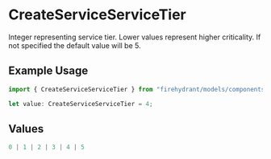 # CreateServiceServiceTier

Integer representing service tier. Lower values represent higher criticality. If not specified the default value will be 5.

## Example Usage

```typescript
import { CreateServiceServiceTier } from "firehydrant/models/components";

let value: CreateServiceServiceTier = 4;
```

## Values

```typescript
0 | 1 | 2 | 3 | 4 | 5
```
